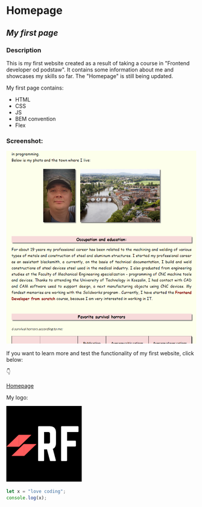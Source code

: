 # **Homepage**

## *My first page*

### Description

This is my first website created as a result of taking a course in "Frontend developer od podstaw". It contains some information about me and showcases my skills so far. The "Homepage" is still being updated.

My first page contains:
- HTML
- CSS
- JS
- BEM convention
- Flex

### Screenshot:

![homepage screenshot](https://github.com/RobFyd/homepage/blob/main/images/readme%20shot.PNG?raw=true)


If you want to learn more and test the functionality of my first website, click below:

👇

[Homepage](https://robfyd.github.io/Homepage/)


My logo:

![LOGO](https://github.com/RobFyd/BMI-Calculator/blob/main/fotos/RFLogo.png?raw=true)


```javascript
let x = "love coding";
console.log(x);
```

